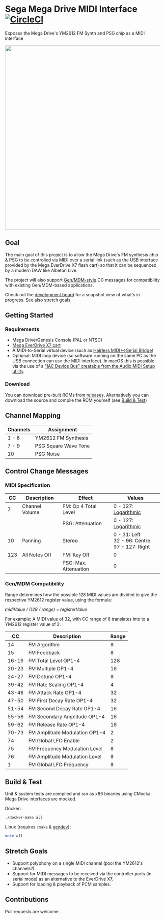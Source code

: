 # Sega Mega Drive MIDI Interface [![CircleCI](https://circleci.com/gh/rhargreaves/mega-drive-midi-interface.svg?style=svg)](https://circleci.com/gh/rhargreaves/mega-drive-midi-interface)

Exposes the Mega Drive's YM2612 FM Synth and PSG chip as a MIDI interface

<p align="center">
    <img src="https://github.com/rhargreaves/mega-drive-midi-interface/raw/master/docs/screenshot.png" width="600" />
</p>

## Goal

The main goal of this project is to allow the Mega Drive's FM synthesis chip & PSG to be controlled via MIDI over a serial link (such as the USB interface provided by the Mega EverDrive X7 flash cart) so that it can be sequenced by a modern DAW like Albeton Live.

The project will also support [Gen/MDM-style](https://catskullelectronics.com/public/genMDM.pdf) CC messages for compatibility with existing Gen/MDM-based applications.

Check out the [development board](https://github.com/rhargreaves/mega-drive-midi-interface/projects/1) for a snapshot view of what's in progress. See also [stretch goals](#stretch-goals).

## Getting Started

### Requirements

- Mega Drive/Genesis Console (PAL or NTSC)
- [Mega EverDrive X7 cart](https://krikzz.com/store/home/33-mega-everdrive-v2.html)
- A MIDI-to-Serial virtual device (such as [Hairless MIDI<->Serial Bridge](http://projectgus.github.io/hairless-midiserial/))
- Optional: MIDI loop device (so software running on the same PC as the USB connection can use the MIDI interface). In macOS this is possible via the use of a ["IAC Device Bus" creatable from the Audio MIDI Setup utility](https://help.ableton.com/hc/en-us/articles/209774225-Using-virtual-MIDI-buses).

### Download

You can download pre-built ROMs from [releases](https://github.com/rhargreaves/mega-drive-midi-interface/releases). Alternatively you can download the source and compile the ROM yourself (see [Build & Test](#build--test))

## Channel Mapping

| Channels | Assignment           |
| -------- | -------------------- |
| 1 - 6    | YM2612 FM Synthesis  |
| 7 - 9    | PSG Square Wave Tone |
| 10       | PSG Noise            |

## Control Change Messages

### MIDI Specification

| CC  | Description    | Effect                | Values                                             |
| --- | -------------- | --------------------- | -------------------------------------------------- |
| 7   | Channel Volume | FM: Op 4 Total Level  | 0 - 127: [Logarithmic](src/midi.c#L24)             |
|     |                | PSG: Attenuation      | 0 - 127: [Logarithmic](src/midi.c#L45)             |
| 10  | Panning        | Stereo                | 0 - 31: Left<br>32 - 96: Centre<br>97 - 127: Right |
| 123 | All Notes Off  | FM: Key Off           | 0                                                  |
|     |                | PSG: Max. Attenuation | 0                                                  |

### Gen/MDM Compatibility

Range determines how the possible 128 MIDI values are divided to give the respective YM2612 register value, using the formula:

_midiValue / (128 / range) = registerValue_

For example: A MIDI value of 32, with CC range of 8 translates into to a YM2612 register value of 2.

| CC    | Description                   | Range |
| ----- | ----------------------------- | ----- |
| 14    | FM Algorithm                  | 8     |
| 15    | FM Feedback                   | 8     |
| 16-19 | FM Total Level OP1-4          | 128   |
| 20-23 | FM Multiple OP1-4             | 16    |
| 24-27 | FM Detune OP1-4               | 8     |
| 39-42 | FM Rate Scaling OP1-4         | 4     |
| 43-46 | FM Attack Rate OP1-4          | 32    |
| 47-50 | FM First Decay Rate OP1-4     | 32    |
| 51-54 | FM Second Decay Rate OP1-4    | 16    |
| 55-58 | FM Secondary Amplitude OP1-4  | 16    |
| 59-62 | FM Release Rate OP1-4         | 16    |
| 70-73 | FM Amplitude Modulation OP1-4 | 2     |
| 74    | FM Global LFO Enable          | 2     |
| 75    | FM Frequency Modulation Level | 8     |
| 76    | FM Amplitude Modulation Level | 8     |
| 1     | FM Global LFO Frequency       | 8     |

## Build & Test

Unit & system tests are compiled and ran as x86 binaries using CMocka. Mega Drive interfaces are mocked.

Docker:

```sh
./docker-make all
```

Linux (requires `cmake` & [gendev](https://github.com/kubilus1/gendev)):

```sh
make all
```

## Stretch Goals

- Support polyphony on a single MIDI channel (pool the YM2612's channels?)
- Support for MIDI messages to be received via the controller ports (in serial mode) as an alternative to the EverDrive X7.
- Support for loading & playback of PCM samples.

## Contributions

Pull requests are welcome.
